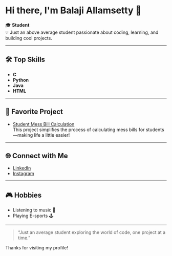 # Hi there, I'm Balaji Allamsetty 👋

🎓 **Student**  
💡 Just an above average student passionate about coding, learning, and building cool projects.

---

## 🛠️ Top Skills

- **C**
- **Python**
- **Java**
- **HTML**

---

## 🚀 Favorite Project

- [Student Mess Bill Calculation](https://github.com/balajiallamsetty/CRT)  
  This project simplifies the process of calculating mess bills for students—making life a little easier!

---

## 🌐 Connect with Me

- [LinkedIn](https://www.linkedin.com/in/balaji-allamsetty/)
- [Instagram](https://instagram.com/balajiallamsetty)

---

## 🎮 Hobbies

- Listening to music 🎵
- Playing E-sports 🕹️

---

> “Just an average student exploring the world of code, one project at a time.”

Thanks for visiting my profile!
